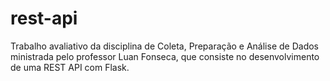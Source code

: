 # rest-api
Trabalho avaliativo da disciplina de Coleta, Preparação e Análise de Dados ministrada pelo professor Luan Fonseca, que consiste no desenvolvimento de uma REST API com Flask.
